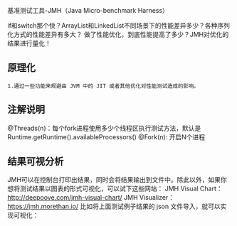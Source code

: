 基准测试工具-JMH（Java Micro-benchmark Harness）

if和switch那个快？ArrayList和LinkedList不同场景下的性能差异多少？各种序列化方式的性能差异有多大？
做了性能优化，到底性能提高了多少？JMH对优化的结果进行量化！

## 原理化
    1.通过一些功能来规避由 JVM 中的 JIT 或者其他优化对性能测试造成的影响。
    
## 注解说明
@Threads(n)：每个fork进程使用多少个线程区执行测试方法，默认是 Runtime.getRuntime().availableProcessors()
@Fork(n): 开启N个进程

## 结果可视分析

JMH可以在控制台打印出结果，同时会将结果输出到文件中。除此以外，如果你想将测试结果以图表的形式可视化，可以试下这些网站：
JMH Visual Chart：http://deepoove.com/jmh-visual-chart/
JMH Visualizer：https://jmh.morethan.io/
比如将上面测试例子结果的 json 文件导入，就可以实现可视化：